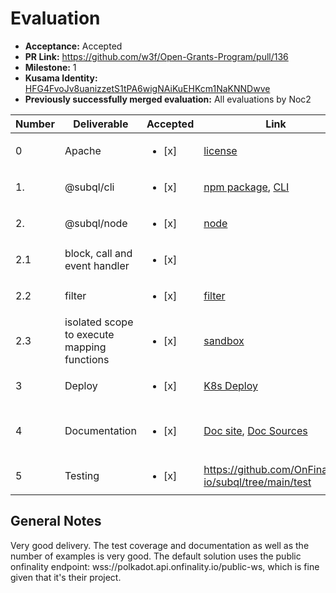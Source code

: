 # Evaluation

* **Acceptance:** Accepted
* **PR Link:** https://github.com/w3f/Open-Grants-Program/pull/136
* **Milestone:** 1
* **Kusama Identity:** [HFG4FvoJv8uanizzetS1tPA6wigNAiKuEHKcm1NaKNNDwve](https://polkascan.io/pre/kusama/account/HFG4FvoJv8uanizzetS1tPA6wigNAiKuEHKcm1NaKNNDwve)
* **Previously successfully merged evaluation:** All evaluations by Noc2

| Number | Deliverable | Accepted | Link | Evaluation Notes |
| ------------- | ------------- | ------------- | ------------- |------------- |
 0 | Apache | <ul><li>[x] </li></ul> | [license](https://github.com/OnFinality-io/subql/blob/main/LICENSE) |  Correct license  |
| 1. | @subql/cli |<ul><li>[x] </li></ul>| [npm package](https://www.npmjs.com/package/@subql/cli), [CLI](https://github.com/OnFinality-io/subql/tree/main/packages/cli) | Generates manifest and GraphQL schema. Easy to use. NPM has more than 300 weekly downloads! |
| 2. | @subql/node	 |<ul><li>[x] </li></ul>| [node](https://github.com/OnFinality-io/subql/tree/main/packages/node) | Works |
| 2.1 | block, call and event handler |<ul><li>[x] </li></ul>|  | They even provided an [example](https://github.com/OnFinality-io/subql-examples) for each handler |
| 2.2 | filter |<ul><li>[x] </li></ul>| [filter](https://github.com/OnFinality-io/subql/blob/main/packages/common/src/project/types.ts)  | Supported filter: |
| 2.3 | isolated scope to execute mapping functions |<ul><li>[x] </li></ul>| [sandbox](https://github.com/OnFinality-io/subql/blob/main/packages/node/src/indexer/sandbox.ts) | VM2 sandbox runs untrusted code securely in an isolated context |
| 3 | Deploy |<ul><li>[x] </li></ul>| [K8s Deploy](https://github.com/OnFinality-io/subql/tree/main/deploy/k8s) | Works  |
| 4 | Documentation |<ul><li>[x] </li></ul>| [Doc site](https://doc.subquery.network), [Doc Sources](https://github.com/OnFinality-io/subql/tree/main/docs) | Useful documentation, The quick start guide has the wrong names: https://doc.subquery.network/quickstart.html#preparation It’s “@subql/cli”|
| 5 | Testing |<ul><li>[x] </li></ul>| https://github.com/OnFinality-io/subql/tree/main/test | Good test coverage, all test passed |

## General Notes

Very good delivery. The test coverage and documentation as well as the number of examples is very good. The default solution uses the public onfinality endpoint: wss://polkadot.api.onfinality.io/public-ws, which is fine given that it's their project.  
